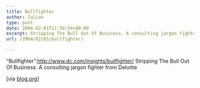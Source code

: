 ```yaml
---
title: Bullfighter
author: Julian
type: post
date: 2004-02-01T11:58:54+00:00
excerpt: Stripping The Bull Out Of Business. A consulting jargon fighter from Deloitte
url: /2004/02/01/bullfighter/

---
```

&#8220;Bullfighter&#8221;:http://www.dc.com/insights/bullfighter/ Stripping The Bull Out Of Business. A consulting jargon fighter from Deloitte
  
<!--more-->


  
[via [blog.org][1]]

 [1]: http://blog.org/